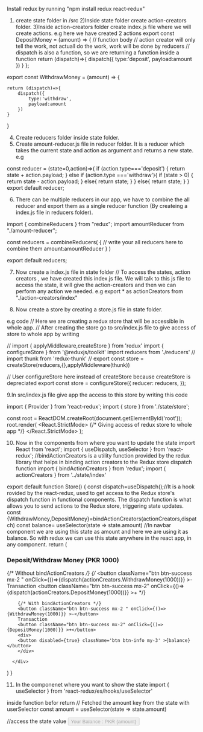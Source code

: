 
Install redux by running "npm install redux react-redux"

1) create state folder in /src
2)Inside state folder create action-creators folder.
3)Inside action-creators folder create index.js file where we will create actions.
e.g here we have created 2 actions
export const DepositMoney = (amount) => {
    // function body
    // action creator will only tell the work, not actuall do the work, work will be done by reducers
    // dispatch is also a function, so we are returning a function inside a function
    return (dispatch)=>{
        dispatch({
            type:'deposit',
            payload:amount
        })
    }
  };

  export const WithdrawMoney = (amount) => {

    return (dispatch)=>{
        dispatch({
            type:'withdraw',
            payload:amount
        })
    }
  }

4. Create reducers folder inside state folder.
5. Create amount-reducer.js file in reducer folder. It is a reducer which takes the current state and action as argument and returns a new state.
e.g 

const reducer = (state=0,action)=>{
    if (action.type==='deposit')
    {
        return state + action.payload;
    }
    else if (action.type ==='withdraw'){
        if (state > 0)
        {
            return state - action.payload;
        }
        else{
            return state;
        }
    }
    else{
        return state;
    }
}
export default reducer;


6. There can be multiple reducers in our app, we have to combine the all reducer and export them as a single reducer function (By createing a index.js file in reducers folder).

import { combineReducers } from "redux";
import amountReducer from "./amount-reducer";


const reducers = combineReducers(
    {
        // write your all reducers here to combine them
        amount:amountReducer
    }
) 

export default reducers;

7. Now create a index.js file in state folder // To access the states, action creators , we have created this index.js file. We will talk to this js file to access the state, it will give the action-creators and then we can perform any action we needed.
e.g
export * as actionCreators from "./action-creators/index"

8. Now create a store by creating a store.js file in state folder.

e.g code
// Here we are creating a redux store that will be accessible in whole app.
// After creating the store go to src/index.js file to give access of store to whole app by writing <Provider store={store}> </Provider>

// import { applyMiddleware,createStore } from 'redux'
import { configureStore } from '@reduxjs/toolkit'
import reducers from './reducers'
// import thunk from 'redux-thunk'
// export const store = createStore(reducers,{},applyMiddleware(thunk))


// User configureStore here instead of createStore because createStore is depreciated
export const store = configureStore({
    reducer: reducers,
  });


9.In src/index.js file give app the access to this store by writing this code

import { Provider } from 'react-redux';
import { store } from './state/store';

const root = ReactDOM.createRoot(document.getElementById('root'));
root.render(
  <React.StrictMode>
    {/* Giving access of redux store to whole app */}
    <Provider store={store}>
    <App />
    </Provider>
  </React.StrictMode>
);



10. Now in the components from where you want to update the state 
import React from 'react';
import { useDispatch, useSelector } from 'react-redux';
//bindActionCreators is a utility function provided by the redux library that helps in binding action creators to the Redux store dispatch function
import { bindActionCreators } from 'redux';
import { actionCreators } from '../state/index'

export default function Store() {
  const dispatch=useDispatch();//It is a hook rovided by the react-redux, used to get access to the Redux store's dispatch function in functional components. The dispatch function is what allows you to send actions to the Redux store, triggering state updates.
  const {WithdrawMoney,DepositMoney}=bindActionCreators(actionCreators,dispatch)
  const balance= useSelector(state => state.amount) //In navbar component we are using this state as amount and here we are using it as balance. So with redux we can use this state anywhere in the react app, in any component.
  return (
    <div className='container text-center my-5'>
        <h3>Deposit/Withdraw Money (PKR 1000)</h3>
        {/* Without bindActionCreators */}
        {/* <button className="btn btn-success mx-2 " onClick={()=>{dispatch(actionCreators.WithdrawMoney(1000))}} >-</button>
        Transaction
        <button className="btn btn-success mx-2" onClick={()=>{dispatch(actionCreators.DepositMoney(1000))}} >+</button> */}

        {/* With bindActionCreators */}
        <button className="btn btn-success mx-2 " onClick={()=>{WithdrawMoney(1000)}} >-</button>
        Transaction
        <button className="btn btn-success mx-2" onClick={()=>{DepositMoney(1000)}} >+</button>
        <div>
        <button disabled={true} className='btn btn-info my-3' >{balance}</button>
        </div>
        
      </div>
  )
}


11. In the componenet where you want to show the state
import { useSelector } from 'react-redux/es/hooks/useSelector'

inside function befor return 
// Fetched the amount key from the state with userSelector
const amount = useSelector(state => state.amount)

//access the state value
<button disabled={true} className="btn btn-primary">Your Balance : PKR {amount}</button>